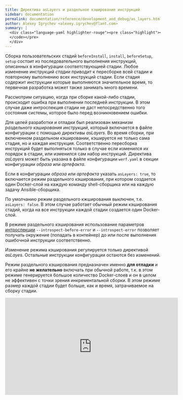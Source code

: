 ```yaml
---
title: Директива asLayers и раздельное кэширование инструкций
sidebar: documentation
permalink: documentation/reference/development_and_debug/as_layers.html
author: Alexey Igrychev <alexey.igrychev@flant.com>
summary: |
  <div class="language-yaml highlighter-rouge"><pre class="highlight"><code><span class="s">asLayers</span><span class="pi">:</span> <span class="s">true</span>
  </code></pre>
  </div>
---
```


Сборка пользовательских стадий `beforeInstall`, `install`, `beforeSetup`, `setup` состоит из последовательного выполнения инструкций, описанных в конфигурации соответствующией стадии. Любое изменение инструкций _стадии_ приводит к пересборке всей стадии и повторному выполнению всех инструкций стадии. Если стадия содержит инструкции которые выполняются значительное время, то первичная разработка может также занимать много времени.

Рассмотрим ситуацию, когда при сборке какой-либо стадии, происходит ошибка при выполнении последней инструкции. В этом случае даже интроспекция стадии не даст непосредственно того состояния системы, которое было перед возникновением ошибки.

Для целей разработки и отладки был реализован механизм _раздельного кэширования инструкций_, который включается в файле конфигурации с помощью директивы _asLayers_.  Во время сборки, при включенном раздельном кэшировании, кэшируется не только сама стадия, но и каждая инструкция. Соответственно пересборка инструкций будет выполняться только в случае если изменился их порядок в стадии, или изменился сам набор инструкций. Директива _asLayers_ может быть указана в файле конфигурации `werf.yaml` в секции конфигурации _образа_ или _артефакта_.

Если в конфигурации _образа_ или _артефакта_ указать `asLayers: true`, то включается режим раздельного кэширования, при котором создается один Docker-слой на каждую команду shell-сборщика или на каждую задачу Ansible-сборщика.

По умолчанию режим раздельного кжширования выключен, т.е. `asLayers: false`. В этом случае работает обычный режим кэширования стадий, когда на все инструкции каждой стадии создается один Docker-слой.

В режиме раздельного кэширования использование параметров [интроспекции]({{site.baseurl}}/ru/documentation/reference/development_and_debug/stage_introspection.html) `--introspect-before-error` и `--introspect-error` позволяет получать окружение (попадать в контейнер) до или после выполнения ошибочной инструкции соответственно.

Изменение режима кэширования регулируется только директивой _asLayes_. Остальные инструкции конфигурации остаются без изменений.

Режим раздельного кэширования предназначен именно **для отладки** и его крайне **не желательно** включать при обычной работе, т.к. в этом режиме генерируется большое количество Docker-слоев и он в целом не эффективен с точки зрения инкрементальной сборки. В этом режиме размер каждой стадии будет больше, как и время, затрачиваемое на сборку стадии.

<div class="videoWrapper">
<iframe width="560" height="315" src="https://www.youtube.com/embed/VEFapPLXxcE" frameborder="0" allow="encrypted-media" allowfullscreen></iframe>
</div>

